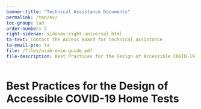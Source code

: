 ```yaml
---
banner-title: "Technical Assistance Documents"
permalink: /tad/ev/
toc-group: tad
order-number: 2
right-sidenav: sidenav-right-universal.html
ta-text: Contact the Access Board for technical assistance
ta-email-pre: ta
file: /files/usab-evse-guide.pdf
file-description: Best Practices for the Design of Accessible COVID-19 Home Testsn PDF format
---
```

# Best Practices for the Design of Accessible COVID-19 Home Tests
